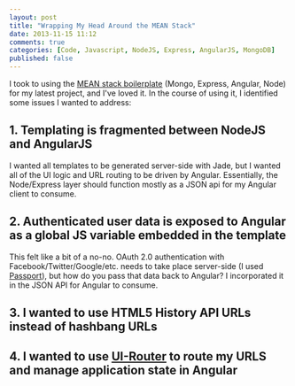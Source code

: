 ```yaml
---
layout: post
title: "Wrapping My Head Around the MEAN Stack"
date: 2013-11-15 11:12
comments: true
categories: [Code, Javascript, NodeJS, Express, AngularJS, MongoDB]
published: false
---
```


I took to using the [MEAN stack boilerplate](http://www.mean.io/) (Mongo, Express, Angular, Node) for my latest project, and I've loved it. In the course of using it, I identified some issues I wanted to address:

## 1. Templating is fragmented between NodeJS and AngularJS
I wanted all templates to be generated server-side with Jade, but I wanted all of the UI logic and URL routing to be driven by Angular. Essentially, the Node/Express layer should function mostly as a JSON api for my Angular client to consume.

## 2. Authenticated user data is exposed to Angular as a global JS variable embedded in the template
This felt like a bit of a no-no. OAuth 2.0 authentication with Facebook/Twitter/Google/etc. needs to take place server-side (I used [Passport](http://passportjs.org/)), but how do you pass that data back to Angular? I incorporated it in the JSON API for Angular to consume.

## 3. I wanted to use HTML5 History API URLs instead of hashbang URLs

## 4. I wanted to use [UI-Router](https://github.com/angular-ui/ui-router) to route my URLS and manage application state in Angular
